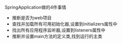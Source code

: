 SpringApplication做的4件事情
- 推断是否为web项目
- 查找并加载所有可用初始化器,设置到initializers属性中
- 找出所有应用程序监听器,设置到listeners属性中
- 推断并设置main方法的定义类,找到运行的主类
